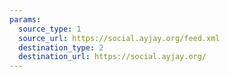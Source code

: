 ```yaml
---
params:
  source_type: 1
  source_url: https://social.ayjay.org/feed.xml
  destination_type: 2
  destination_url: https://social.ayjay.org/
---
```

